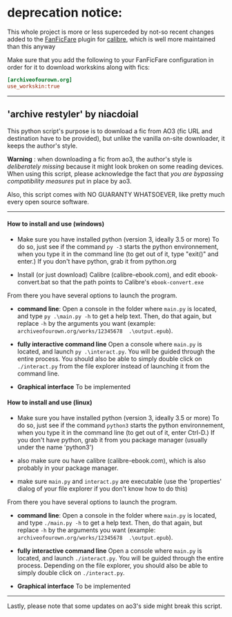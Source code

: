 # deprecation notice:
This whole project is more or less superceded by not-so recent changes added to the [FanFicFare](https://github.com/JimmXinu/FanFicFare) plugin for [calibre](https://calibre-ebook.com/),
which is well more maintained than this anyway

Make sure that you add the following to your FanFicFare configuration in order for it to download workskins along with fics:
```ini
[archiveofourown.org]
use_workskin:true
```


---

## 'archive restyler' by niacdoial
This python script's purpose is to download a fic from AO3 (fic URL and destination have to be provided), but unlike the vanilla on-site downloader, it keeps the author's style.

**Warning** : when downloading a fic from ao3, the author's style is *deliberately missing* because it might look broken on some reading devices.
When using this script, please acknowledge the fact that *you are bypassing compatibility measures* put in place by ao3.


Also, this script comes with NO GUARANTY WHATSOEVER, like pretty much every open source software.

---


#### How to install and use (windows)
- Make sure you have installed python (version 3, ideally 3.5 or more)
  To do so, just see if the command `py -3` starts the python environnement, when you type it in the command line (to get out of it, type "exit()" and enter.)
  If you don't have python, grab it from python.org

- Install (or just download) Calibre (calibre-ebook.com), and edit ebook-convert.bat so that the path points to Calibre's `ebook-convert.exe`


From there you have several options to launch the program.

- **command line**:
  Open a console in the folder where `main.py` is located, and type `py .\main.py -h` to get a help text. Then, do that again, but replace `-h` by the arguments you want (example: `archiveofourown.org/works/12345678  .\output.epub`).

- **fully interactive command line**
  Open a console where `main.py` is located, and launch `py .\interact.py`. You will be guided through the entire process. You should also be able to simply double click on `./interact.py` from the file explorer instead of launching it from the command line.

- **Graphical interface**
  To be implemented


#### How to install and use (linux)
- Make sure you have installed python (version 3, ideally 3.5 or more)
  To do so, just see if the command `python3` starts the python environnement, when you type it in the command line (to get out of it, enter Ctrl-D.)
  If you don't have python, grab it from you package manager (usually under the name 'python3')

- also make sure ou have calibre (calibre-ebook.com), which is also probably in your package manager.
- make sure `main.py` and `interact.py` are executable (use the 'properties' dialog of your file explorer if you don't know how to do this)


From there you have several options to launch the program.

- **command line**:
  Open a console in the folder where `main.py` is located, and type `./main.py -h` to get a help text. Then, do that again, but replace `-h` by the arguments you want (example: `archiveofourown.org/works/12345678  .\output.epub`).

- **fully interactive command line**
  Open a console where `main.py` is located, and launch `./interact.py`. You will be guided through the entire process. Depending on the file explorer, you should also be able to simply double click on `./interact.py`.

- **Graphical interface**
  To be implemented

---

Lastly, please note that some updates on ao3's side might break this script.
